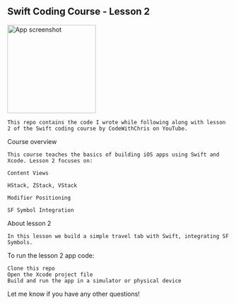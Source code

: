 ## Swift Coding Course - Lesson 2

<img src="lesson2_screenshot.png" alt="App screenshot" width="200">

    This repo contains the code I wrote while following along with lesson 2 of the Swift coding course by CodeWithChris on YouTube.

Course overview

    This course teaches the basics of building iOS apps using Swift and Xcode. Lesson 2 focuses on:

    Content Views

    HStack, ZStack, VStack
    
    Modifier Positioning
    
    SF Symbol Integration
    
About lesson 2

    In this lesson we build a simple travel tab with Swift, integrating SF Symbols.

To run the lesson 2 app code:

    Clone this repo
    Open the Xcode project file
    Build and run the app in a simulator or physical device

Let me know if you have any other questions!
